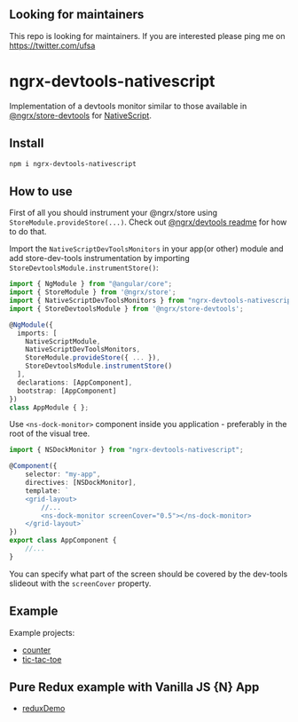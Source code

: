 ## Looking for maintainers

This repo is looking for maintainers. If you are interested please ping me on <https://twitter.com/ufsa>

# ngrx-devtools-nativescript

Implementation of a devtools monitor similar to those available in [@ngrx/store-devtools](https://github.com/ngrx/store-devtools) for [NativeScript](https://www.nativescript.org/).

## Install

```sh
npm i ngrx-devtools-nativescript
```

## How to use

First of all you should instrument your @ngrx/store using `StoreModule.provideStore(...)`. Check out [@ngrx/devtools readme](https://github.com/ngrx/devtools/blob/master/README.md) for how to do that.

Import the `NativeScriptDevToolsMonitors` in your app(or other) module and add store-dev-tools instrumentation by importing `StoreDevtoolsModule.instrumentStore()`:

```typescript
import { NgModule } from "@angular/core";
import { StoreModule } from '@ngrx/store';
import { NativeScriptDevToolsMonitors } from "ngrx-devtools-nativescript";
import { StoreDevtoolsModule } from '@ngrx/store-devtools';

@NgModule({
  imports: [
    NativeScriptModule,
    NativeScriptDevToolsMonitors,
    StoreModule.provideStore({ ... }),
    StoreDevtoolsModule.instrumentStore()
  ],
  declarations: [AppComponent],
  bootstrap: [AppComponent]
})
class AppModule { };

```

Use `<ns-dock-monitor>` component inside you application - preferably in the root of the visual tree.

```typescript
import { NSDockMonitor } from "ngrx-devtools-nativescript";

@Component({
    selector: "my-app",
    directives: [NSDockMonitor],
    template: `
    <grid-layout>
        //...
        <ns-dock-monitor screenCover="0.5"></ns-dock-monitor>
    </grid-layout>`
})
export class AppComponent {
    //...
}
```

You can specify what part of the screen should be covered by the dev-tools slideout with the `screenCover` property.

## Example

Example projects:

* [counter](https://github.com/vakrilov/ngrx-devtools-nativescript/tree/master/examples/counter)
* [tic-tac-toe](https://github.com/vakrilov/ngrx-devtools-nativescript/tree/master/examples/tic-tac-toe)
  
## Pure Redux example with Vanilla JS {N} App

* [reduxDemo](https://github.com/shiv19/nativescript-redux-poc)
